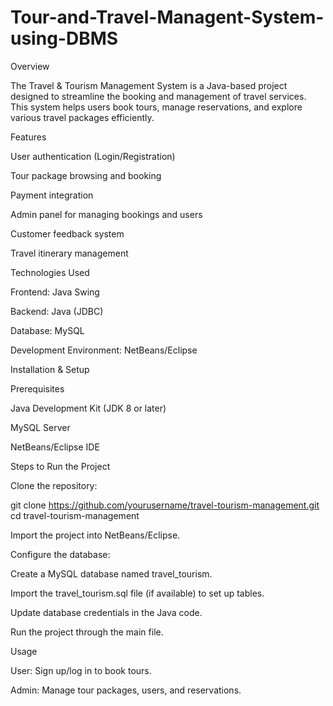 # Tour-and-Travel-Managent-System-using-DBMS
Overview

The Travel & Tourism Management System is a Java-based project designed to streamline the booking and management of travel services. This system helps users book tours, manage reservations, and explore various travel packages efficiently.

Features

User authentication (Login/Registration)

Tour package browsing and booking

Payment integration

Admin panel for managing bookings and users

Customer feedback system

Travel itinerary management

Technologies Used

Frontend: Java Swing

Backend: Java (JDBC)

Database: MySQL

Development Environment: NetBeans/Eclipse

Installation & Setup

Prerequisites

Java Development Kit (JDK 8 or later)

MySQL Server

NetBeans/Eclipse IDE

Steps to Run the Project

Clone the repository:

git clone https://github.com/yourusername/travel-tourism-management.git
cd travel-tourism-management

Import the project into NetBeans/Eclipse.

Configure the database:

Create a MySQL database named travel_tourism.

Import the travel_tourism.sql file (if available) to set up tables.

Update database credentials in the Java code.

Run the project through the main file.

Usage

User: Sign up/log in to book tours.

Admin: Manage tour packages, users, and reservations.
